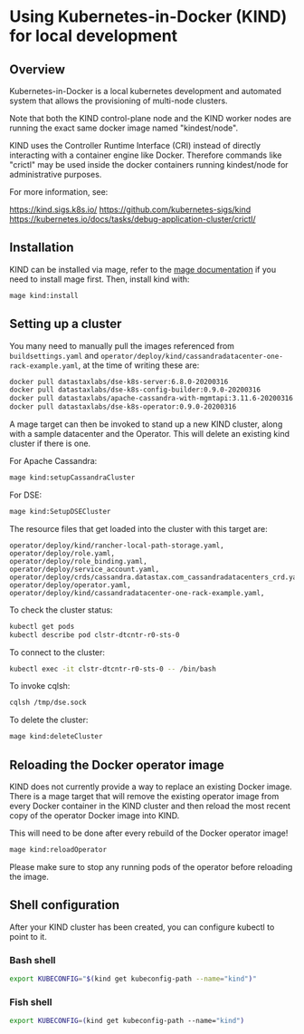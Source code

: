 # Using Kubernetes-in-Docker (KIND) for local development

## Overview

Kubernetes-in-Docker is a local kubernetes development and automated system 
that allows the provisioning of multi-node clusters.

Note that both the KIND control-plane node and the KIND worker nodes are 
running the exact same docker image named "kindest/node".

KIND uses the Controller Runtime Interface (CRI) instead of directly interacting 
with a container engine like Docker.  Therefore commands like "crictl" may be used 
inside the docker containers running kindest/node for administrative purposes.

For more information, see:

https://kind.sigs.k8s.io/
https://github.com/kubernetes-sigs/kind
https://kubernetes.io/docs/tasks/debug-application-cluster/crictl/

## Installation

KIND can be installed via mage, refer to the [mage documentation](./mage.md) if you need to install mage first.
Then, install kind with:

```bash
mage kind:install
```

## Setting up a cluster

You many need to manually pull the images referenced from `buildsettings.yaml` and `operator/deploy/kind/cassandradatacenter-one-rack-example.yaml`,
at the time of writing these are:

```bash
docker pull datastaxlabs/dse-k8s-server:6.8.0-20200316
docker pull datastaxlabs/dse-k8s-config-builder:0.9.0-20200316
docker pull datastaxlabs/apache-cassandra-with-mgmtapi:3.11.6-20200316
docker pull datastaxlabs/dse-k8s-operator:0.9.0-20200316
```

A mage target can then be invoked to stand up a new KIND cluster, along
with a sample datacenter and the Operator. This will
delete an existing kind cluster if there is one.

For Apache Cassandra:

```bash
mage kind:setupCassandraCluster
```

For DSE:

```bash
mage kind:SetupDSECluster
```

The resource files that get loaded into the cluster with this target are:
```
operator/deploy/kind/rancher-local-path-storage.yaml,
operator/deploy/role.yaml,
operator/deploy/role_binding.yaml,
operator/deploy/service_account.yaml,
operator/deploy/crds/cassandra.datastax.com_cassandradatacenters_crd.yaml,
operator/deploy/operator.yaml,
operator/deploy/kind/cassandradatacenter-one-rack-example.yaml,
```

To check the cluster status:
```bash
kubectl get pods
kubectl describe pod clstr-dtcntr-r0-sts-0
```

To connect to the cluster:
```bash
kubectl exec -it clstr-dtcntr-r0-sts-0 -- /bin/bash
```
To invoke cqlsh:
```bash
cqlsh /tmp/dse.sock
```

To delete the cluster:
```bash
mage kind:deleteCluster
```

## Reloading the Docker operator image

KIND does not currently provide a way to replace an existing Docker image.
There is a mage target that will remove the existing operator image from every 
Docker container in the KIND cluster and then reload the most recent copy of the 
operator Docker image into KIND.

This will need to be done after every rebuild of the Docker operator image!

```bash
mage kind:reloadOperator
```

Please make sure to stop any running pods of the operator before reloading the image.

## Shell configuration

After your KIND cluster has been created, you can configure kubectl to point to it.

### Bash shell
```bash
export KUBECONFIG="$(kind get kubeconfig-path --name="kind")"
```
### Fish shell
```bash
export KUBECONFIG=(kind get kubeconfig-path --name="kind")
```
